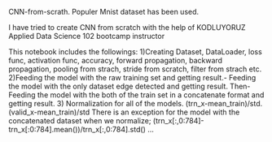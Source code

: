 CNN-from-scrath. 
Populer Mnist dataset has been used.

I have tried to create CNN from scratch with the help of KODLUYORUZ Applied Data Science 102 bootcamp instructor

This notebook includes the followings:
1)Creating Dataset, DataLoader, loss func, activation func, accuracy, forward propagation, backward propagation, pooling from strach, stride from scratch, filter from strach etc.
2)Feeding the model with the raw training set and getting result.- Feeding the model with the only dataset edge detected and getting result. Then- Feeding the model with the both of the train set in a concatenate format and getting result. 
3) Normalization for all of the models. (trn_x-mean_train)/std.  (valid_x-mean_train)/std
There is an exception for the model with the concatenated dataset when we normalize; (trn_x[:,0:784]-trn_x[:0:784].mean())/trn_x[:,0:784].std()   ...
